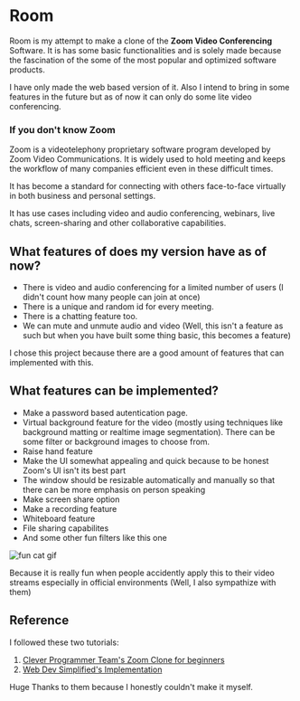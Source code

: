 # Room

Room is my attempt to make a clone of the **Zoom Video Conferencing** Software. It is has some basic functionalities and is solely made because the fascination of the some of the most popular and optimized software products.

I have only made the web based version of it. Also I intend to bring in some features in the future but as of now it can only do some lite video conferencing.


### If you don't know Zoom

Zoom is a videotelephony proprietary software program developed by Zoom Video Communications. It is widely used to hold meeting and keeps the workflow of many companies efficient even in these difficult times.

It has become a standard for connecting with others face-to-face virtually in both business and personal settings.

It has use cases including video and audio conferencing, webinars, live chats, screen-sharing and other collaborative capabilities.


## What features of does my version have as of now?

- There is video and audio conferencing for a limited number of users (I didn't count how many people can join at once)
- There is a unique and random id for every meeting.
- There is a chatting feature too.
- We can mute and unmute audio and video (Well, this isn't a feature as such but when you have built some thing basic, this becomes a feature)

I chose this project because there are a good amount of features that can implemented with this.

## What features can be implemented?

- Make a password based autentication page.
- Virtual background feature for the video (mostly using techniques like background matting or realtime image segmentation). There can be some filter or background images to choose from.
- Raise hand feature
- Make the UI somewhat appealing and quick because to be honest Zoom's UI isn't its best part
- The window should be resizable automatically and manually so that there can be more emphasis on person speaking
- Make screen share option
- Make a recording feature
- Whiteboard feature
- File sharing capabilites
- And some other fun filters like this one

![fun cat gif](https://media.newyorker.com/photos/605b53099424012f031862a6/1:1/w_563,h_563,c_limit/cat_gif1.gif)

Because it is really fun when people accidently apply this to their video streams especially in official environments (Well, I also sympathize with them)

## Reference

I followed these two tutorials:
1. [Clever Programmer Team's Zoom Clone for beginners](https://www.youtube.com/watch?v=ZVznzY7EjuY&t=7634s)
2. [Web Dev Simplified's Implementation](https://www.youtube.com/watch?v=DvlyzDZDEq4&t=685s)

Huge Thanks to them because I honestly couldn't make it myself.